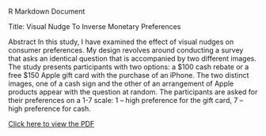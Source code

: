 R Markdown Document

Title: Visual Nudge To Inverse Monetary Preferences

Abstract In this study, I have examined the effect of visual nudges on
consumer preferences. My design revolves around conducting a survey that
asks an identical question that is accompanied by two different images.
The study presents participants with two options: a $100 cash rebate or
a free $150 Apple gift card with the purchase of an iPhone. The two
distinct images, one of a cash sign and the other of an arrangement of
Apple products appear with the question at random. The participants are
asked for their preferences on a 1-7 scale: 1 – high preference for the
gift card, 7 – high preference for cash.

[Click here to view the
PDF](https://drive.google.com/file/d/13G1jTq9X7efsPY0O7bBE1P3VQKQCWzlK/view?usp=share_link)
